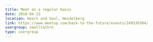 ```yaml
---
title: Meet on a regular basis
date: 2018-04-13
location: Heart and Soul, Heidelberg
link: https://www.meetup.com/back-to-the-future/events/249539304/
usergroup: smalltalkrn
type: usergroup
---
```

